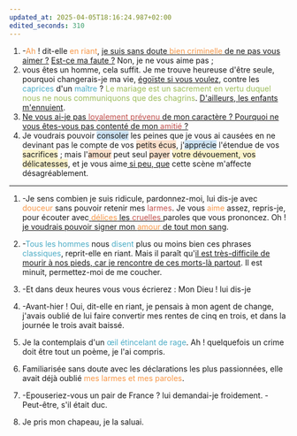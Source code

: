 ```yaml
---
updated_at: 2025-04-05T18:16:24.987+02:00
edited_seconds: 310
---
```

1. -<font color="#f79646">Ah</font> ! dit-elle<font color="#f79646"> en riant</font>, <u>je suis sans doute <font color="#f79646">bien criminelle</font> de ne pas vous aimer ?</u> <u>Est-ce ma faute ?</u> Non, je ne vous aime pas ; 
2. vous êtes un homme, cela suffit. Je me trouve heureuse d'être seule, pourquoi changerais-je ma vie, <u>égoïste si vous voulez</u>, contre les <font color="#4bacc6">caprices</font> d'un <font color="#4bacc6">maître</font> ? <font color="#9bbb59">Le mariage est un sacrement en vertu duquel nous ne nous communiquons que des chagrins</font>. <u>D'ailleurs, les enfants m'ennuient</u>. 
3. <u>Ne vous ai-je pas <font color="#c0504d">loyalement prévenu</font> de mon caractère ? Pourquoi ne vous êtes-vous pas contenté de mon <font color="#c0504d">amitié</font> ?</u> 
4. Je voudrais pouvoir <span style="background:rgba(5, 117, 197, 0.2)">consoler</span> les peines que je vous ai causées en ne devinant pas le compte de vos <span style="background:rgba(240, 107, 5, 0.2)">petits écus</span>, j'<span style="background:rgba(5, 117, 197, 0.2)">apprécie</span> l'étendue de vos <span style="background:rgba(240, 200, 0, 0.2)">sacrifices</span> ; mais l'<span style="background:rgba(240, 107, 5, 0.2)">amour</span> peut seul <span style="background:rgba(240, 107, 5, 0.2)">payer</span> <span style="background:rgba(240, 200, 0, 0.2)">votre dévouement, vos délicatesses</span>, et je vous aime<u> si peu, que</u> cette scène m'affecte désagréablement. 

- - -

1. -Je sens combien je suis ridicule, pardonnez-moi, lui dis-je avec <font color="#f79646">douceur</font> sans pouvoir retenir mes <font color="#c0504d">larmes</font>. Je vous <font color="#f79646">aime</font> assez, repris-je, pour écouter avec<u> <font color="#f79646">délices</font> les <font color="#c0504d">cruelles</font> </u>paroles que vous prononcez. Oh ! <u>je voudrais pouvoir signer mon <font color="#f79646">amour</font> de tout mon sang</u>. 

2. -<font color="#4bacc6">Tous les hommes</font> nous <font color="#4bacc6">disent</font> plus ou moins bien ces phrases <font color="#4bacc6">classiques</font>, reprit-elle en riant. Mais il paraît qu'<u>il est très-difficile de mourir à nos pieds, car je rencontre de ces morts-là partout</u>. Il est minuit, permettez-moi de me coucher. 

3. -Et dans deux heures vous vous écrierez : Mon Dieu ! lui dis-je 

4. -Avant-hier ! Oui, dit-elle en riant, je pensais à mon agent de change, j'avais oublié de lui faire convertir mes rentes de cinq en trois, et dans la journée le trois avait baissé. 
5. Je la contemplais d'un <font color="#4bacc6">œil étincelant de rage</font>. Ah ! quelquefois un crime doit être tout un poème, je l'ai compris. 
6. Familiarisée sans doute avec les déclarations les plus passionnées, elle avait déjà oublié <font color="#f79646">mes larmes et mes paroles</font>. 

7. -Epouseriez-vous un pair de France ? lui demandai-je froidement. -Peut-être, s'il était duc. 
8. Je pris mon chapeau, je la saluai.